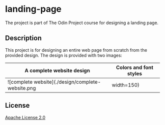 # landing-page
The project is part of The Odin Project course for designing a landing page.

## Description
This project is for designing an entire web page from scratch from the provided design.
The design is provided with two images:

| A complete website design                      | Colors and font styles |
|------------------------------------------------|------------------------|
| ![complete website](./design/complete-website.png | width=150) | ![colors and font](./design/fonts-colors.png | width=150) |

## License
[Apache License 2.0](https://choosealicense.com/licenses/apache-2.0/)